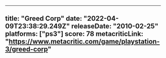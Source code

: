 
---
title: "Greed Corp"
date: "2022-04-09T23:38:29.249Z"
releaseDate: "2010-02-25"
platforms: ["ps3"]
score: 78
metacriticLink: "https://www.metacritic.com/game/playstation-3/greed-corp"
---
